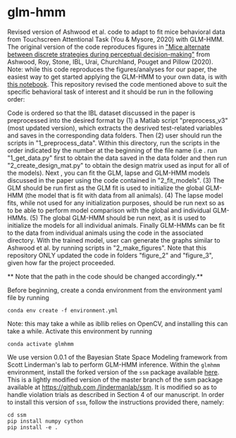 # glm-hmm
Revised version of Ashwood et al. code to adapt to fit mice behavioral data from Touchscreen Attentional Task (You & Mysore, 2020) with
GLM-HMM. The original version of the code reproduces figures in ["Mice alternate between discrete strategies
 during perceptual decision-making"](https://www.biorxiv.org/content/10.1101/2020.10.19.346353v4.full.pdf) from Ashwood, Roy, Stone, IBL, Urai, Churchland, Pouget and Pillow (2020).  Note: while this code reproduces the figures/analyses for our paper, the easiest way to get started applying the GLM-HMM to your own data, is with [this notebook](https://github.com/zashwood/ssm/blob/master/notebooks/2b%20Input%20Driven%20Observations%20(GLM-HMM).ipynb). This repository revised the code mentioned above to suit the specific behavioral task of interest and it should be run in the following order:

Code is ordered so that the IBL dataset discussed in the paper is
 preprocessed into the
 desired
 format by (1) a Matlab script "preprocess_v3" (most updated version), which extracts the desrived test-related variables
 and saves in the corresponding data folders. Then (2) user should run
 the scripts in "1_preprocess_data". Within this directory, run the scripts
  in the order indicated by the number at the beginning of the file name (i.e
  . run
   "1_get_data.py" first to obtain the
   data saved in the data folder and then run "2_create_design_mat.py" to obtain the design
    matrix used as input for all of the models). Next
    , you can fit the GLM, lapse and GLM-HMM models discussed in the paper using
      the code contained in "2_fit_models".  (3) The
       GLM should be run first as the GLM fit is used to initialize the
        global GLM-HMM (the model that is fit with data from all animals). (4) The
           lapse model fits, while not used for any initialization purposes, should be run next so as to be able to perform model comparison with the global and individual GLM-HMMs. (5) The
         global GLM-HMM should be run next, as it is used to initialize the
          models for all individual animals.  Finally GLM-HMMs can
           be fit to the data from individual animals using the code in the
            associated directory. With the trained  model, user can generate the graphs similar to Ashwood et al. by running scripts in 
            "2_make_figures". Note that this repository ONLY updated the code in folders "figure_2" and "figure_3", given how far the
            project proceeded. 

** Note that the path in the code should be changed accordingly.**

Before beginning, create a conda environment from the environment yaml file by running 
```
conda env create -f environment.yml
```
Note: this may take a while as ibllib relies on OpenCV, and installing
 this can take a while.  Activate this
 environment by running 
 ```
 conda activate glmhmm
```

We use version 0.0.1 of the Bayesian State Space Modeling framework from
 Scott Linderman's lab to perform GLM-HMM inference.  Within the `glmhmm
 ` environment, install the forked version of the `ssm` package available 
  [here](https://github.com/zashwood/ssm).  This is a lightly modified
   version of
   the
  master branch of the ssm package available at [https://github.com
  /lindermanlab/ssm](https://github.com/lindermanlab/ssm).  It is modified so as to handle violation trials as
   described in Section 4 of our manuscript.  In order to install this
    version of `ssm`, follow the instructions provided there, namely: 
    
```
cd ssm
pip install numpy cython
pip install -e .
```
